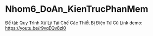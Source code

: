 # Nhom6_DoAn_KienTrucPhanMem
Đề tài: Quy Trình Xử Lý Tái Chế Các Thiết Bị Điện Tử Cũ
Link demo: https://youtu.be/r9vqEQv8zI0

